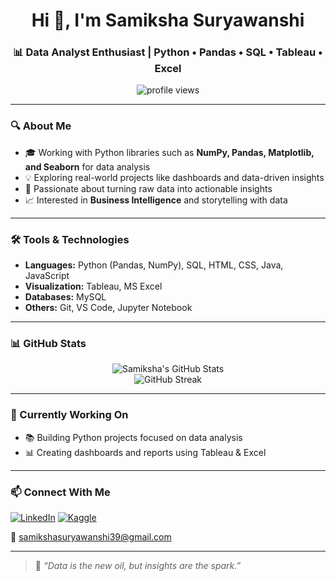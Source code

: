 <h1 align="center">Hi 👋, I'm Samiksha Suryawanshi</h1>
<h3 align="center">📊 Data Analyst Enthusiast | Python • Pandas • SQL • Tableau • Excel</h3>

<p align="center">
  <img src="https://komarev.com/ghpvc/?username=SamikshaSuryawanshi1911&label=Profile%20views&color=0e75b6&style=flat" alt="profile views" />
</p>

---

### 🔍 About Me

- 🎓 Working with Python libraries such as **NumPy, Pandas, Matplotlib, and Seaborn** for data analysis  
- 💡 Exploring real-world projects like dashboards and data-driven insights  
- 🧠 Passionate about turning raw data into actionable insights  
- 📈 Interested in **Business Intelligence** and storytelling with data  

---

### 🛠️ Tools & Technologies

- **Languages:** Python (Pandas, NumPy), SQL, HTML, CSS, Java, JavaScript  
- **Visualization:** Tableau, MS Excel  
- **Databases:** MySQL  
- **Others:** Git, VS Code, Jupyter Notebook  

---

### 📊 GitHub Stats

<p align="center">
  <img src="https://github-readme-stats.vercel.app/api?username=SamikshaSuryawanshi1911&show_icons=true&theme=chartreuse-dark" alt="Samiksha's GitHub Stats" />
  <br/>
  <img src="https://github-readme-streak-stats.herokuapp.com/?user=SamikshaSuryawanshi1911&theme=chartreuse-dark" alt="GitHub Streak" />
</p>

---

### 🧠 Currently Working On

- 📚 Building Python projects focused on data analysis  
- 📊 Creating dashboards and reports using Tableau & Excel  

---

### 📫 Connect With Me

[![LinkedIn](https://img.shields.io/badge/LinkedIn-blue?style=flat&logo=linkedin)](https://www.linkedin.com/in/samiksha-suryawanshi-2b9520280)  [![Kaggle](https://img.shields.io/badge/Kaggle-blue?style=flat&logo=kaggle)](https://www.kaggle.com/suryawanshisamiksha)

📧 samikshasuryawanshi39@gmail.com

---

> 🌟 _“Data is the new oil, but insights are the spark.”_

